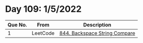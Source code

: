 # Day 109: 1/5/2022

| Que No. | From | Description |
| --- | --- | --- |
| 1 | LeetCode | [844. Backspace String Compare](https://leetcode.com/problems/backspace-string-compare/) |
